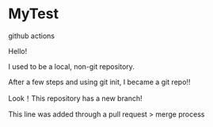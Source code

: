 # MyTest
github actions

Hello!

I used to be a local, non-git repository.

After a few steps and using git init, I became a git repo!!

Look！This repository has a new branch!

This line was added through a pull request > merge process
